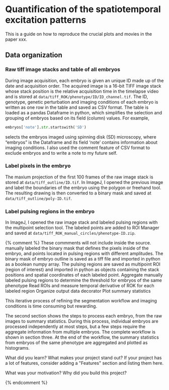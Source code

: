 # Quantification of the spatiotemporal excitation patterns

This is a guide on how to reproduce the crucial plots and movies in the paper xxx.

## Data organization

### Raw tiff image stacks and table of all embryos
During image acquisition, each embryo is given an unique ID made up of the date and acquisition order. The acquired image is a 16-bit TIFF image stack whose stack position is the relative acquisition time in the timelapse video and is stored at `data/tiff_ROK/phenotype/ID/ID_channel.tif`. The ID, genotype, genetic perturbation and imaging conditions of each embryo is written as one row in the table and saved as CSV format. The table is loaded as a pandas Dataframe in python, which simplifies the selection and grouping of embryos based on its field (column) values. For example, 
```python
embryos['note'].str.startswith('SD')
``` 
selects the embryos imaged using spinning disk (SD) microscopy, where “embryos” is the Dataframe and its field ‘note’ contains information about imaging conditions. I also used the comment feature of CSV format to exclude embryos and to write a note to my future self.

### Label pixels in the embryo
The maxium projection of the first 100 frames of the raw image stack is stored at `data/tiff_outline/ID.tif`. In ImageJ, I opened the previous image and label the boundaries of the embryo using the polygon or freehand tool. The resulting drawing is then converted to a binary mask and saved at `data/tiff_outline/poly-ID.tif`. 

### Label pulsing regions in the embryo
In ImageJ, I opened the raw image stack and labeled pulsing regions with the multipoint selection tool. The labeled points are added to ROI Manager and saved at `data/tiff_ROK_manual_circles/phenotype-ID.zip`. 

{% comment %} 
    These commments will not include inside the source.
manually labeled the binary mask that defines the pixels inside of the embryo, and points located in pulsing regions with different amplitudes. The binary mask of embryo outline is saved as a tiff file and imported in python as a boolean numpy array. The pulsing regions are saved as multipoint ROI (region of interest) and imported in python as objects containing the stack positions and spatial coordinates of each labeled point.
Aggregate manually labeled pulsing regions to determine the threshold for embryos of the same phenotype
Read ROIs and measure temporal derivative of ROK for each labeled region
Organize output data
decorator
Plot summary statistics




This iterative process of refining the segmentation workflow and imaging conditions is time consuming but rewarding. 


The second section shows the steps to process each embryo, from the raw images to summary statistics. During this process, individual embryos are processed independently at most steps, but a few steps require the aggregate information from multiple embryos. The complete workflow is shown in section three. At the end of the workflow, the summary statistics from embryos of the same phenotype are aggregated and plotted as histograms.


What did you learn?
What makes your project stand out?
If your project has a lot of features, consider adding a "Features" section and listing them here.


What was your motivation?
Why did you build this project?

{% endcomment %}